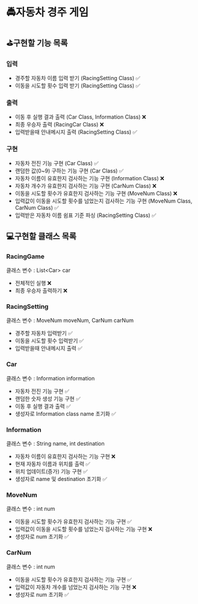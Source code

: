 # 🚔자동차 경주 게임

## ⛳구현할 기능 목록

### 입력
* 경주할 자동차 이름 입력 받기 (RacingSetting Class) ✅
* 이동을 시도할 횟수 입력 받기 (RacingSetting Class) ✅

### 출력
* 이동 후 실행 결과 출력 (Car Class, Information Class) ❌
* 최종 우승자 출력 (RacingCar Class) ❌
* 입력받을때 안내메시지 출력 (RacingSetting Class) ✅
### 구현
* 자동차 전진 기능 구현 (Car Class) ✅
* 랜덤한 값(0~9) 구하는 기능 구현 (Car Class) ✅
* 자동차 이름이 유효한지 검사하는 기능 구현 (Information Class) ❌
* 자동차 개수가 유효한지 검사하는 기능 구현 (CarNum Class) ❌
* 이동을 시도할 횟수가 유효한지 검사하는 기능 구현 (MoveNum Class) ❌
* 입력값이 이동을 시도할 횟수를 넘었는지 검사하는 기능 구현 (MoveNum Class, CarNum Class) ✅
* 입력받은 자동차 이름 쉼표 기준 파싱 (RacingSetting Class) ✅

## 💻구현할 클래스 목록

### RacingGame
클래스 변수 : List<Car<Car>> car
* 전체적인 실행 ❌
* 최종 우승자 출력하기 ❌

### RacingSetting
클래스 변수 : MoveNum moveNum, CarNum carNum
* 경주할 자동차 입력받기 ✅
* 이동을 시도할 횟수 입력받기 ✅
* 입력받을때 안내메시지 출력 ✅

### Car
클래스 변수 : Information information
* 자동차 전진 기능 구현 ✅
* 랜덤한 숫자 생성 기능 구현 ✅
* 이동 후 실행 결과 출력 ✅
* 생성자로 Information class name 초기화 ✅

### Information
클래스 변수 : String name, int destination
* 자동차 이름이 유효한지 검사하는 기능 구현 ❌
* 현재 자동차 이름과 위치를 출력 ✅
* 위치 업데이트(증가) 기능 구현 ✅
* 생성자로 name 및 destination 초기화 ✅

### MoveNum
클래스 변수 : int num
* 이동을 시도할 횟수가 유효한지 검사하는 기능 구현 ✅
* 입력값이 이동을 시도할 횟수를 넘었는지 검사하는 기능 구현 ❌
* 생성자로 num 초기화 ✅

### CarNum
클래스 변수 : int num
* 이동을 시도할 횟수가 유효한지 검사하는 기능 구현 ✅
* 입력값이 자동차 개수를 넘었는지 검사하는 기능 구현 ❌
* 생성자로 num 초기화 ✅